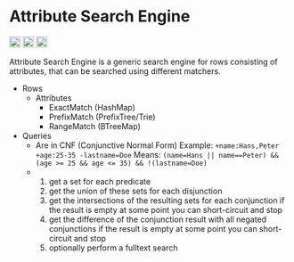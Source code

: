# Attribute Search Engine

[<img alt="github" src="https://img.shields.io/badge/github-NHollmann/attribute--search--engine-77b0fc?style=for-the-badge&labelColor=555555&logo=github" height="20">](https://github.com/NHollmann/attribute-search-engine)
[<img alt="crates.io" src="https://img.shields.io/crates/v/attribute-search-engine.svg?style=for-the-badge&color=fc8d62&logo=rust" height="20">](https://crates.io/crates/attribute-search-engine)
[<img alt="docs.rs" src="https://img.shields.io/badge/docs.rs-attribute--search--engine-66c2a5?style=for-the-badge&labelColor=555555&logo=docs.rs" height="20">](https://docs.rs/attribute-search-engine)


Attribute Search Engine is a generic search engine for rows consisting of attributes, that can be searched using different matchers.

- Rows
  - Attributes
    - ExactMatch  (HashMap)
    - PrefixMatch (PrefixTree/Trie)
    - RangeMatch  (BTreeMap)
- Queries
  - Are in CNF (Conjunctive Normal Form)
    Example: `+name:Hans,Peter +age:25-35 -lastname=Doe`
    Means:   `(name=Hans || name==Peter) && (age >= 25 && age <= 35) && !(lastname=Doe)`
  - 1. get a set for each predicate
    2. get the union of these sets for each disjunction
    3. get the intersections of the resulting sets for each conjunction
      if the result is empty at some point you can short-circuit and stop
    4. get the difference of the conjunction result with all negated conjunctions
      if the result is empty at some point you can short-circuit and stop
    5. optionally perform a fulltext search
